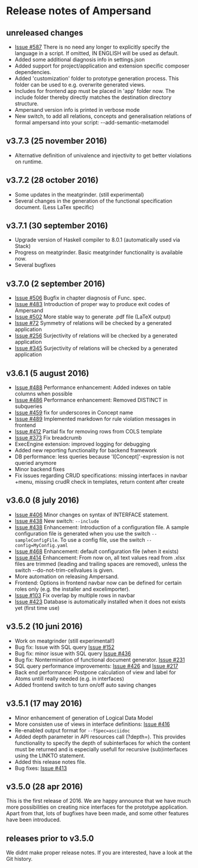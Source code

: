 # Release notes of Ampersand

## unreleased changes
  * [Issue #587](https://github.com/AmpersandTarski/Ampersand/issues/587) There is no need any longer to explicitly specify the language in a script. If omitted, IN ENGLISH will be used as default. 
  * Added some additional diagnosis info in settings.json
  * Added support for project/application and extension specific composer dependencies.
  * Added 'customization' folder to prototype generation process. This folder can be used to e.g. overwrite generated views.
  * Includes for frontend app must be placed in 'app' folder now. The include folder thereby directly matches the destination directory structure.
  * Ampersand version info is printed in verbose mode
  * New switch, to add all relations, concepts and generalisation relations of formal ampersand into your script: --add-semantic-metamodel

## v3.7.3 (25 november 2016)
  * Alternative definition of univalence and injectivity to get better violations on runtime.

## v3.7.2 (28 october 2016)
  * Some updates in the meatgrinder. (still experimental)
  * Several changes in the generation of the functional specification document. (Less LaTex specific)

## v3.7.1 (30 september 2016)
  * Upgrade version of Haskell compiler to 8.0.1 (automatically used via Stack)
  * Progress on meatgrinder. Basic meatgrinder functionality is available now. 
  * Several bugfixes

## v3.7.0 (2 september 2016)
  * [Issue #506](https://github.com/AmpersandTarski/Ampersand/issues/506) Bugfix in chapter diagnosis of Func. spec. 
  * [Issue #483](https://github.com/AmpersandTarski/Ampersand/issues/483) Introduction of proper way to produce exit codes of Ampersand
  * [Issue #502](https://github.com/AmpersandTarski/Ampersand/issues/502) More stable way to generate .pdf file (LaTeX output)
  * [Issue  #72](https://github.com/AmpersandTarski/Ampersand/issues/72) Symmetry of relations will be checked by a generated application
  * [Issue #256](https://github.com/AmpersandTarski/Ampersand/issues/256) Surjectivity of relations will be checked by a generated application
  * [Issue #345](https://github.com/AmpersandTarski/Ampersand/issues/345) Surjectivity of relations will be checked by a generated application

## v3.6.1 (5 august 2016)
  * [Issue #488](https://github.com/AmpersandTarski/Ampersand/issues/488) Performance enhancement: Added indexes on table columns when possible
  * [Issue #486](https://github.com/AmpersandTarski/Ampersand/issues/486) Performance enhancement: Removed DISTINCT in subqueries
  * [Issue #459](https://github.com/AmpersandTarski/Ampersand/issues/459) fix for underscores in Concept name
  * [Issue #489](https://github.com/AmpersandTarski/Ampersand/issues/489) Implemented markdown for rule violation messages in frontend
  * [Issue #412](https://github.com/AmpersandTarski/Ampersand/issues/412) Partial fix for removing rows from COLS template 
  * [Issue #373](https://github.com/AmpersandTarski/Ampersand/issues/373) Fix breadcrumb
  * ExecEngine extension: improved logging for debugging
  * Added new reporting functionality for backend framework
  * DB performance: less queries because 'I[Concept]'-expression is not queried anymore
  * Minor backend fixes
  * Fix issues regarding CRUD specifications: missing interfaces in navbar +menu, missing crudR check in templates, return content after create

## v3.6.0 (8 july 2016)
  * [Issue #406](https://github.com/AmpersandTarski/Ampersand/issues/406) Minor changes on syntax of INTERFACE statement. 
  * [Issue #438](https://github.com/AmpersandTarski/Ampersand/issues/438) New switch: `--include`
  * [Issue #438](https://github.com/AmpersandTarski/Ampersand/issues/438) Enhancement: Introduction of a configuration file. A sample configuration file is generated when you use the switch `--sampleConfigFile`. To use a config file, use the switch `--config=MyConfig.yaml`
  * [Issue #468](https://github.com/AmpersandTarski/Ampersand/issues/468) Enhancement: default configuration file (when it exists)
  * [Issue #414](https://github.com/AmpersandTarski/Ampersand/issues/414) Enhancement: From now on, all text values read from .xlsx files are trimmed (leading and trailing spaces are removed), unless the switch --do-not-trim-cellvalues is given. 
  * More automation on releasing Ampersand.
  * Frontend: Options in frontend navbar now can be defined for certain roles only (e.g. the installer and excelimporter).
  * [Issue #103](https://github.com/AmpersandTarski/Ampersand/issues/103) Fix overlap by multiple rows in navbar
  * [Issue #423](https://github.com/AmpersandTarski/Ampersand/issues/423) Database is automatically installed when it does not exists yet (first time use)
  
## v3.5.2 (10 juni 2016)
  * Work on meatgrinder (still experimental!)
  * Bug fix: Issue with SQL query [Issue #152](https://github.com/AmpersandTarski/Ampersand/issues/152)
  * Bug fix: minor issue with SQL query [Issue #436](https://github.com/AmpersandTarski/Ampersand/issues/436)
  * Bug fix: Nontermination of functional document generator. [Issue #231](https://github.com/AmpersandTarski/Ampersand/issues/231)
  * SQL query performance improvements: [Issue #426](https://github.com/AmpersandTarski/Ampersand/issues/426) and 
    [Issue #217](https://github.com/AmpersandTarski/Ampersand/issues/217)
  * Back end performance: Postpone calculation of view and label for Atoms untill really needed (e.g. in interfaces)
  * Added frontend switch to turn on/off auto saving changes
  
## v3.5.1 (17 may 2016)
  * Minor enhancement of generation of Logical Data Model
  * More consisten use of views in interface definitions: [Issue #416](https://github.com/AmpersandTarski/Ampersand/issues/416)
  * Re-enabled output format for `--fSpec=asciidoc`
  * Added depth parameter in API resources call (?depth=<int>). This provides functionality to specify the depth of subinterfaces for which the content must be returned and is especially usefull for recursive (sub)interfaces using the LINKTO statement.
  * Added this release notes file. 
  * Bug fixes: [Issue #413](https://github.com/AmpersandTarski/Ampersand/issues/413) 


## v3.5.0 (28 apr 2016)
This is the first release of 2016. We are happy announce that we have much more possibilities on creating nice interfaces for the prototype application. Apart from that, lots of bugfixes have been made, and some other features have been introduced.

## releases prior to v3.5.0 
We didnt make proper release notes. If you are interested, have a look at the Git history.  
